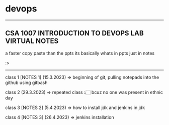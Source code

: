# devops
--------------------------------------------------------------
CSA 1007 INTRODUCTION TO DEVOPS LAB VIRTUAL NOTES
--------------------------------------------------------------


a faster copy paste than the ppts
its basically whats in ppts just in notes
 
:>


--------------------------------------------------------------


class 1 [NOTES 1] (15.3.2023) => beginning of git, pulling notepads into the github using gitbash

class 2 (29.3.2023) => repeated class 👆🏻 bcuz no one was present in ethnic day

class 3 [NOTES 2] (5.4.2023) => how to install jdk and jenkins in jdk

class 4 [NOTES 3] (26.4.2023) => jenkins installation
